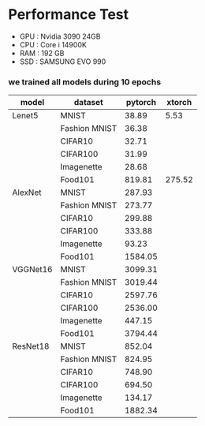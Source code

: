 # Performance Test

- GPU : Nvidia 3090 24GB
- CPU : Core i 14900K
- RAM : 192 GB
- SSD : SAMSUNG EVO 990

### we trained all models during 10 epochs

| model    | dataset       | pytorch | xtorch |
|----------|---------------|---------|--------|
| Lenet5   | MNIST         | 38.89   | 5.53   |
|          | Fashion MNIST | 36.38   |        |
|          | CIFAR10       | 32.71   |        |
|          | CIFAR100      | 31.99   |        |
|          | Imagenette    | 28.68   |        |
|          | Food101       | 819.81  | 275.52 |
| AlexNet  | MNIST         | 287.93  |        |
|          | Fashion MNIST | 273.77  |        |
|          | CIFAR10       | 299.88  |        |
|          | CIFAR100      | 333.88  |        |
|          | Imagenette    | 93.23   |        |
|          | Food101       | 1584.05 |        |
| VGGNet16 | MNIST         | 3099.31 |        |
|          | Fashion MNIST | 3019.44 |        |
|          | CIFAR10       | 2597.76 |        |
|          | CIFAR100      | 2536.00 |        |
|          | Imagenette    | 447.15  |        |
|          | Food101       | 3794.44 |        |
| ResNet18 | MNIST         | 852.04  |        |
|          | Fashion MNIST | 824.95  |        |
|          | CIFAR10       | 748.90  |        |
|          | CIFAR100      | 694.50  |        |
|          | Imagenette    | 134.17  |        |
|          | Food101       | 1882.34 |        |



